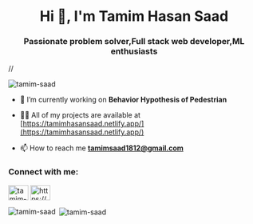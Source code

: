 <h1 align="center">Hi 👋, I'm Tamim Hasan Saad</h1>
<h3 align="center">Passionate problem solver,Full stack web developer,ML enthusiasts</h3>

//<p align="left"> <img src="https://komarev.com/ghpvc/?username=tamim-saad&label=Profile%20views&color=0e75b6&style=flat" alt="tamim-saad" /> </p>

- 🔭 I’m currently working on **Behavior Hypothesis of Pedestrian**

- 👨‍💻 All of my projects are available at [https://tamimhasansaad.netlify.app/](https://tamimhasansaad.netlify.app/)

- 📫 How to reach me **tamimsaad1812@gmail.com**

<h3 align="left">Connect with me:</h3>
<p align="left">
<a href="https://linkedin.com/in/tamim-hasan-saad-0109a9308" target="blank"><img align="center" src="https://raw.githubusercontent.com/rahuldkjain/github-profile-readme-generator/master/src/images/icons/Social/linked-in-alt.svg" alt="tamim-hasan-saad-0109a9308" height="30" width="40" /></a>
<a href="https://www.youtube.com/c/https://www.youtube.com/channel/ucssskvubbsyslv0hoi6_p6q" target="blank"><img align="center" src="https://raw.githubusercontent.com/rahuldkjain/github-profile-readme-generator/master/src/images/icons/Social/youtube.svg" alt="https://www.youtube.com/channel/ucssskvubbsyslv0hoi6_p6q" height="30" width="40" /></a>
</p>

<p><img align="left" src="https://github-readme-stats.vercel.app/api/top-langs?username=tamim-saad&show_icons=true&locale=en&layout=compact" alt="tamim-saad" /></p>

<p>&nbsp;<img align="center" src="https://github-readme-stats.vercel.app/api?username=tamim-saad&show_icons=true&locale=en" alt="tamim-saad" /></p>
